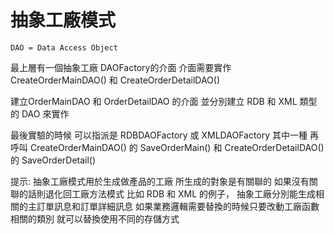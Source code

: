 # 抽象工廠模式 

`DAO = Data Access Object`

最上層有一個抽象工廠 DAOFactory的介面
介面需要實作 CreateOrderMainDAO() 和 CreateOrderDetailDAO()

建立OrderMainDAO 和 OrderDetailDAO 的介面
並分別建立 RDB 和 XML 類型的 DAO 來實作

最後實驗的時候
可以指派是 RDBDAOFactory 或 XMLDAOFactory 其中一種
再呼叫 CreateOrderMainDAO() 的 SaveOrderMain()
和 CreateOrderDetailDAO() 的 SaveOrderDetail()

提示:
抽象工廠模式用於生成做產品的工廠
所生成的對象是有關聯的
如果沒有關聯的話則退化回工廠方法模式
比如 RDB 和 XML 的例子，
抽象工廠分別能生成相關的主訂單訊息和訂單詳細訊息
如果業務邏輯需要替換的時候只要改動工廠函數相關的類別
就可以替換使用不同的存儲方式
